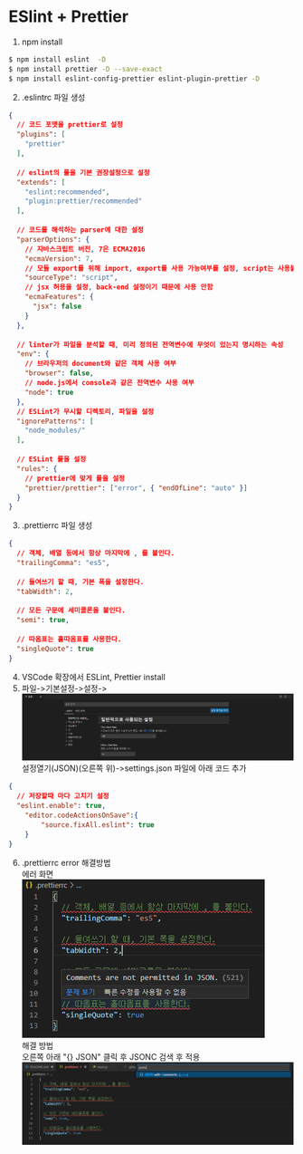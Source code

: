 # ESlint + Prettier

1. npm install
```bash
$ npm install eslint  -D
$ npm install prettier -D --save-exact
$ npm install eslint-config-prettier eslint-plugin-prettier -D
```

2. .eslintrc 파일 생성
```json
{
  // 코드 포맷을 prettier로 설정
  "plugins": [
    "prettier"
  ],
  
  // eslint의 룰을 기본 권장설정으로 설정
  "extends": [
    "eslint:recommended",
    "plugin:prettier/recommended"
  ],
  
  // 코드를 해석하는 parser에 대한 설정
  "parserOptions": {
    // 자바스크립트 버전, 7은 ECMA2016
    "ecmaVersion": 7,
    // 모듈 export를 위해 import, export를 사용 가능여부를 설정, script는 사용불가
    "sourceType": "script",
    // jsx 허용을 설정, back-end 설정이기 때문에 사용 안함
    "ecmaFeatures": {
      "jsx": false
    }
  },
  
  // linter가 파일을 분석할 때, 미리 정의된 전역변수에 무엇이 있는지 명시하는 속성
  "env": {
    // 브라우저의 document와 같은 객체 사용 여부
    "browser": false,
    // node.js에서 console과 같은 전역변수 사용 여부
    "node": true
  },
  // ESLint가 무시할 디렉토리, 파일을 설정
  "ignorePatterns": [
    "node_modules/"
  ],
  
  // ESLint 룰을 설정
  "rules": {
    // prettier에 맞게 룰을 설정
    "prettier/prettier": ["error", { "endOfLine": "auto" }]
  }
}
```
3. .prettierrc 파일 생성
```json
{
  // 객체, 배열 등에서 항상 마지막에 , 를 붙인다.
  "trailingComma": "es5",
  
  // 들여쓰기 할 때, 기본 폭을 설정한다.
  "tabWidth": 2,
  
  // 모든 구문에 세미콜론을 붙인다.
  "semi": true,
  
  // 따옴표는 홑따옴표를 사용한다.
  "singleQuote": true
}
```
4. VSCode 확장에서 ESLint, Prettier install
5. 파일->기본설정->설정->
![설정열기(JSON)](./설정열기(JSON).png)
설정열기(JSON)(오른쪽 위)->settings.json 파일에 아래 코드 추가
```json
{
  // 저장할때 마다 고치기 설정
  "eslint.enable": true,
    "editor.codeActionsOnSave":{
        "source.fixAll.eslint": true
    }
}
```
6. .prettierrc error 해결방법<br/>
에러 화면<br/>
![error](./prettierrc_error.png)<br/>
해결 방법<br/>
오른쪽 아래 "{} JSON" 클릭 후 JSONC 검색 후 적용<br/>
![error_fix](./prettierrc_error_fix.png)